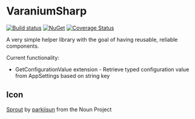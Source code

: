 # VaraniumSharp

[![Build status](https://ci.appveyor.com/api/projects/status/vgyue0pbd6fqant0/branch/master?svg=true)](https://ci.appveyor.com/project/DeadlyEmbrace/varaniumsharp/branch/master)
[![NuGet](https://img.shields.io/nuget/v/VaraniumSharp.svg)](https://www.nuget.org/packages/VaraniumSharp/)
[![Coverage Status](https://coveralls.io/repos/github/NinetailLabs/VaraniumSharp/badge.svg?branch=master)](https://coveralls.io/github/NinetailLabs/VaraniumSharp?branch=master)

A very simple helper library with the goal of having reusable, reliable components.


Current functionality:
- GetConfigurationValue extension - Retrieve typed configuration value from AppSettings based on string key 

## Icon
[Sprout](https://thenounproject.com/term/sprout/607325/) by [parkjisun](https://thenounproject.com/naripuru/) from the Noun Project